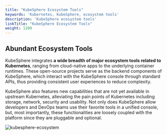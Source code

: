 ```yaml
---
title: "KubeSphere Ecosystem Tools"
keywords: 'Kubernetes, KubeSphere, ecosystem tools'
description: 'KubeSphere ecosystem tools'
linkTitle: "KubeSphere Ecosystem Tools"
weight: 1200
---
```


## Abundant Ecosystem Tools

KubeSphere integrates **a wide breadth of major ecosystem tools related to Kubernetes**, ranging from cloud-native apps to the underlying container runtimes. These open-source projects serve as the backend components of KubeSphere, which interact with the KubeSphere console through standard APIs, thus providing consistent user experiences to reduce complexity.

KubeSphere also features new capabilities that are not yet available in upstream Kubernetes, alleviating the pain points of Kubernetes including storage, network, security and usability. Not only does KubeSphere allow developers and DevOps teams use their favorite tools in a unified console, but, most importantly, these functionalities are loosely coupled with the platform since they are pluggable and optional.

![kubesphere-ecosystem](/images/docs/v3.x/introduction/kubesphere-ecosystem/kubesphere-ecosystem.png)